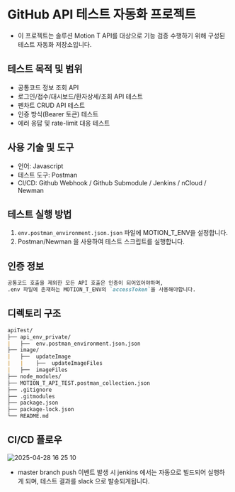 # GitHub API 테스트 자동화 프로젝트
- 이 프로젝트는 솔루션 Motion T API를 대상으로 기능 검증 수행하기 위해 구성된 테스트 자동화 저장소입니다.


## 테스트 목적 및 범위
- 공통코드 정보 조회 API
- 로그인/접수/대시보드/환자상세/조회 API 테스트
- 펜차트 CRUD API 테스트
- 인증 방식(Bearer 토큰) 테스트
- 에러 응답 및 rate-limit 대응 테스트


## 사용 기술 및 도구
- 언어: Javascript
- 테스트 도구: Postman
- CI/CD: Github Webhook / Github Submodule / Jenkins / nCloud / Newman


## 테스트 실행 방법
1. `env.postman_environment.json.json` 파일에 MOTION_T_ENV을 설정합니다.
2. Postman/Newman 을 사용하여 테스트 스크립트를 실행합니다.


## 인증 정보
```markdown
공통코드 호출을 제외한 모든 API 호출은 인증이 되어있어야하며,
.env 파일에 존재하는 MOTION_T_ENV의 `accessToken`을 사용해야합니다.
```


## 디렉토리 구조

```markdown
apiTest/
├── api_env_private/
|   ├──  env.postman_environment.json.json
├── image/
|   ├──  updateImage
|   |    ├──  updateImageFiles
|   ├──  imageFiles
├── node_modules/
├── MOTION_T_API_TEST.postman_collection.json
├── .gitignore
├── .gitmodules
├── package.json
├── package-lock.json
└── README.md
```

## CI/CD 플로우
![2025-04-28 16 25 10](https://github.com/user-attachments/assets/22087462-951e-44fb-afee-3639900e0054)

- master branch push 이벤트 발생 시 jenkins 에서는 자동으로 빌드되어 실행하게 되며, 테스트 결과를 slack 으로 발송되게됩니다.

